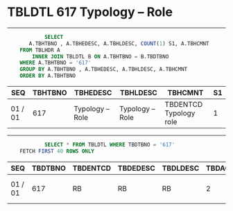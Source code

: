 # TBLDTL 617 Typology – Role 

---

```sql
            SELECT
       A.TBHTBNO , A.TBHEDESC, A.TBHLDESC, COUNT(1) S1, A.TBHCMNT
    FROM TBLHDR A
        INNER JOIN TBLDTL B ON A.TBHTBNO = B.TBDTBNO
    WHERE A.TBHTBNO = '617'
    GROUP BY A.TBHTBNO , A.TBHEDESC, A.TBHLDESC, A.TBHCMNT
    ORDER BY A.TBHTBNO

```

|SEQ|TBHTBNO|TBHEDESC|TBHLDESC|TBHCMNT|S1|
| -- | -- | -- | -- | -- | -- |
|01 / 01|617|Typology – Role|Typology – Role|TBDENTCD  Typology role|1|


---


```sql
            SELECT * FROM TBLDTL WHERE TBDTBNO = '617'
    FETCH FIRST 40 ROWS ONLY

```

|SEQ|TBDTBNO|TBDENTCD|TBDEDESC|TBDLDESC|TBDACCES|TBDNUM1|TBDNUM2|TBDNUM3|TBDNUM4|TBDCHA1|TBDCHA2|TBDCHA3|TBDCHA4|TBDDAT1|TBDDAT2|TBDCRE|TBDUPD|TBDUSR|
| -- | -- | -- | -- | -- | -- | -- | -- | -- | -- | -- | -- | -- | -- | -- | -- | -- | -- | -- |
|01 / 01|617|RB|RB|RB|2|null|null|null|null|null|null|null|null|null|null|2012-05-01 11:51:35.0|2015-05-29 19:00:49.0|SSFIX_25550|

